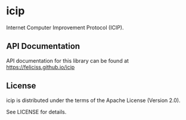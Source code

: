 # icip

Internet Computer Improvement Protocol (ICIP).

## API Documentation

API documentation for this library can be found at <https://feliciss.github.io/icip>

## License

icip is distributed under the terms of the Apache License (Version 2.0).

See LICENSE for details.
